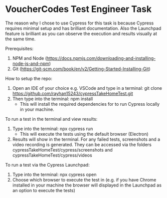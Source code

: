 # VoucherCodes Test Engineer Task

The reason why I chose to use Cypress for this task is because Cypress requires minimal setup
and has brilliant documentation. Also the Launchpad feature is brilliant as you can 
observe the execution and results visually at the same time. 

Prerequisites:

1. NPM and Node (https://docs.npmjs.com/downloading-and-installing-node-js-and-npm)
2. Git (https://git-scm.com/book/en/v2/Getting-Started-Installing-Git)


How to setup the repo:
1. Open an IDE of your choice e.g. VSCode and type in a terminal: 
      git clone https://github.com/rayhan15243/cypressTakeHomeTest.git
2. Then type into the terminal: 
      npm install 
   - This will install the required dependencies for to run Cypress locally in your machine. 


To run a test in the terminal and view results:
1. Type into the terminal: 
      npx cypress run 
   - This will execute the tests using the default browser (Electron)
2. Results will show in the terminal. For any failed tests, screenshots and a video recording is generated.
   They can be accessed via the folders cypressTakeHomeTest/cypress/screenshots 
   and cypressTakeHomeTest/cypress/videos


To run a test via the Cypress Launchpad:
1. Type into the terminal: 
      npx cypress open
2. Choose which browser to execute the test in (e.g. if you have Chrome installed 
    in your machine the browser will displayed in the Launchpad as an option to execute the tests)